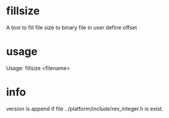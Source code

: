 # fillsize
A tool to fill file size to binary file in user define offset 

# usage 
Usage: fillsize \<filename\>
# info
version is append if file ../platform/include/rev_integer.h is exist.
